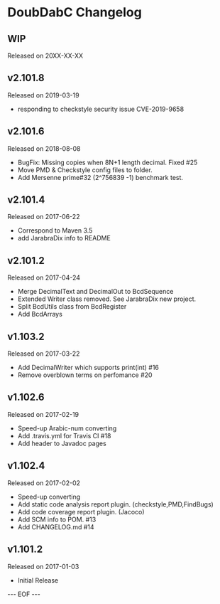DoubDabC Changelog
===================

## WIP
Released on 20XX-XX-XX

## v2.101.8
Released on 2019-03-19
- responding to checkstyle security issue CVE-2019-9658

## v2.101.6
Released on 2018-08-08
- BugFix: Missing copies when 8N+1 length decimal. Fixed #25
- Move PMD & Checkstyle config files to folder.
- Add Mersenne prime#32 (2^756839 -1) benchmark test.

## v2.101.4
Released on 2017-06-22
- Correspond to Maven 3.5
- add JarabraDix info to README

## v2.101.2
Released on 2017-04-24
- Merge DecimalText and DecimalOut to BcdSequence
- Extended Writer class removed. See JarabraDix new project.
- Split BcdUtils class from BcdRegister
- Add BcdArrays

## v1.103.2
Released on 2017-03-22
- Add DecimalWriter which supports print(int) #16
- Remove overblown terms on perfomance #20

## v1.102.6
Released on 2017-02-19
- Speed-up Arabic-num converting
- Add .travis.yml for Travis CI #18
- Add header to Javadoc pages

## v1.102.4
Released on 2017-02-02
- Speed-up converting
- Add static code analysis report plugin. (checkstyle,PMD,FindBugs)
- Add code coverage report plugin. (Jacoco)
- Add SCM info to POM. #13
- Add CHANGELOG.md #14

## v1.101.2
Released on 2017-01-03
- Initial Release

--- EOF ---
